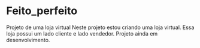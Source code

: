 # Feito_perfeito
Projeto de uma loja virtual
Neste projeto estou criando uma loja virtual. Essa loja possui um lado cliente e lado vendedor.
Projeto ainda em desenvolvimento.
